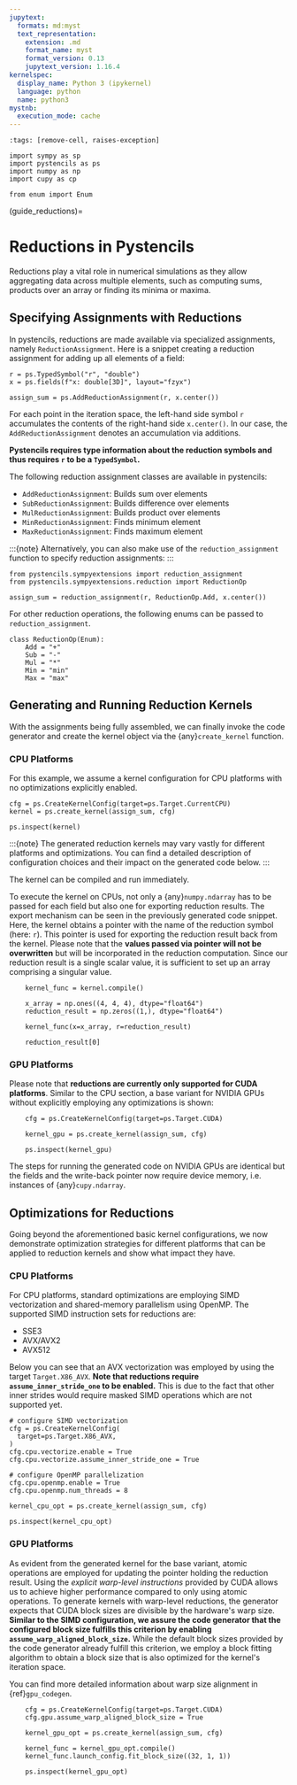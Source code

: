 ```yaml
---
jupytext:
  formats: md:myst
  text_representation:
    extension: .md
    format_name: myst
    format_version: 0.13
    jupytext_version: 1.16.4
kernelspec:
  display_name: Python 3 (ipykernel)
  language: python
  name: python3
mystnb:
  execution_mode: cache
---
```


```{code-cell} ipython3
:tags: [remove-cell, raises-exception]

import sympy as sp
import pystencils as ps
import numpy as np
import cupy as cp

from enum import Enum
```

(guide_reductions)=
# Reductions in Pystencils

Reductions play a vital role in numerical simulations as they allow aggregating data across multiple elements, 
such as computing sums, products over an array or finding its minima or maxima.

## Specifying Assignments with Reductions

In pystencils, reductions are made available via specialized assignments, namely `ReductionAssignment`.
Here is a snippet creating a reduction assignment for adding up all elements of a field:

```{code-cell} ipython3
r = ps.TypedSymbol("r", "double")
x = ps.fields(f"x: double[3D]", layout="fzyx")

assign_sum = ps.AddReductionAssignment(r, x.center())
```

For each point in the iteration space, the left-hand side symbol `r` accumulates the contents of the 
right-hand side `x.center()`. In our case, the `AddReductionAssignment` denotes an accumulation via additions.

**Pystencils requires type information about the reduction symbols and thus requires `r` to be a `TypedSymbol`.**

The following reduction assignment classes are available in pystencils:    
* `AddReductionAssignment`: Builds sum over elements
* `SubReductionAssignment`: Builds difference over elements
* `MulReductionAssignment`: Builds product over elements
* `MinReductionAssignment`: Finds minimum element
* `MaxReductionAssignment`: Finds maximum element

:::{note}
Alternatívely, you can also make use of the `reduction_assignment` function
to specify reduction assignments:
:::

```{code-cell} ipython3
from pystencils.sympyextensions import reduction_assignment
from pystencils.sympyextensions.reduction import ReductionOp

assign_sum = reduction_assignment(r, ReductionOp.Add, x.center())
```

For other reduction operations, the following enums can be passed to `reduction_assignment`.

```{code-cell} python3
class ReductionOp(Enum):
    Add = "+"
    Sub = "-"
    Mul = "*"
    Min = "min"
    Max = "max"
```

## Generating and Running Reduction Kernels

With the assignments being fully assembled, we can finally invoke the code generator and 
create the kernel object via the {any}`create_kernel` function.

### CPU Platforms

For this example, we assume a kernel configuration for CPU platforms with no optimizations explicitly enabled.

```{code-cell} ipython3
cfg = ps.CreateKernelConfig(target=ps.Target.CurrentCPU)
kernel = ps.create_kernel(assign_sum, cfg)

ps.inspect(kernel)
```

:::{note}
The generated reduction kernels may vary vastly for different platforms and optimizations.
You can find a  detailed description of configuration choices and their impact on the generated code below.
:::

The kernel can be compiled and run immediately.

To execute the kernel on CPUs, not only a {any}`numpy.ndarray` has to be passed for each field
but also one for exporting reduction results. 
The export mechanism can be seen in the previously generated code snippet. 
Here, the kernel obtains a pointer with the name of the reduction symbol (here: `r`).
This pointer is used for exporting the reduction result back from the kernel.
Please note that the **values passed via pointer will not be overwritten** 
but will be incorporated in the reduction computation.
Since our reduction result is a single scalar value, it is sufficient to set up an array comprising a singular value.

```{code-cell} ipython3
    kernel_func = kernel.compile()

    x_array = np.ones((4, 4, 4), dtype="float64")
    reduction_result = np.zeros((1,), dtype="float64")

    kernel_func(x=x_array, r=reduction_result)
    
    reduction_result[0]
```

### GPU Platforms

Please note that **reductions are currently only supported for CUDA platforms**.
Similar to the CPU section, a base variant for NVIDIA GPUs without 
explicitly employing any optimizations is shown:

```{code-cell} ipython3
    cfg = ps.CreateKernelConfig(target=ps.Target.CUDA)

    kernel_gpu = ps.create_kernel(assign_sum, cfg)

    ps.inspect(kernel_gpu)
```

The steps for running the generated code on NVIDIA GPUs are identical but the fields and the write-back pointer 
now require device memory, i.e. instances of {any}`cupy.ndarray`.

## Optimizations for Reductions

Going beyond the aforementioned basic kernel configurations,
we now demonstrate optimization strategies for different platforms 
that can be applied to reduction kernels and show what impact they have.

### CPU Platforms

For CPU platforms, standard optimizations are employing SIMD vectorization and shared-memory parallelism using OpenMP.
The supported SIMD instruction sets for reductions are:
* SSE3
* AVX/AVX2
* AVX512

Below you can see that an AVX vectorization was employed by using the target `Target.X86_AVX`.
**Note that reductions require `assume_inner_stride_one` to be enabled.**
This is due to the fact that other inner strides would require masked SIMD operations 
which are not supported yet.

```{code-cell} ipython3
# configure SIMD vectorization
cfg = ps.CreateKernelConfig(
  target=ps.Target.X86_AVX,
)
cfg.cpu.vectorize.enable = True
cfg.cpu.vectorize.assume_inner_stride_one = True

# configure OpenMP parallelization
cfg.cpu.openmp.enable = True
cfg.cpu.openmp.num_threads = 8

kernel_cpu_opt = ps.create_kernel(assign_sum, cfg)

ps.inspect(kernel_cpu_opt)
```

### GPU Platforms

As evident from the generated kernel for the base variant, atomic operations are employed 
for updating the pointer holding the reduction result.
Using the *explicit warp-level instructions* provided by CUDA allows us to achieve higher performance compared to
only using atomic operations.
To generate kernels with warp-level reductions, the generator expects that CUDA block sizes are divisible by 
the hardware's warp size.
**Similar to the SIMD configuration, we assure the code generator that the configured block size fulfills this
criterion by enabling `assume_warp_aligned_block_size`.**
While the default block sizes provided by the code generator already fulfill this criterion,
we employ a block fitting algorithm to obtain a block size that is also optimized for the kernel's iteration space.

You can find more detailed information about warp size alignment in {ref}`gpu_codegen`.

```{code-cell} ipython3
    cfg = ps.CreateKernelConfig(target=ps.Target.CUDA)
    cfg.gpu.assume_warp_aligned_block_size = True

    kernel_gpu_opt = ps.create_kernel(assign_sum, cfg)
    
    kernel_func = kernel_gpu_opt.compile()
    kernel_func.launch_config.fit_block_size((32, 1, 1))

    ps.inspect(kernel_gpu_opt)
```

